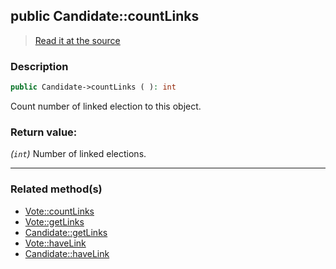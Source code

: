 ## public Candidate::countLinks

> [Read it at the source](https://github.com/julien-boudry/Condorcet/blob/master/src/Relations/Linkable.php#L45)

### Description    

```php
public Candidate->countLinks ( ): int
```

Count number of linked election to this object.
    

### Return value:   

*(`int`)* Number of linked elections.


---------------------------------------

### Related method(s)      

* [Vote::countLinks](/Docs/ApiReferences/Vote%20Class/public%20Vote--countLinks.md)    
* [Vote::getLinks](/Docs/ApiReferences/Vote%20Class/public%20Vote--getLinks.md)    
* [Candidate::getLinks](/Docs/ApiReferences/Candidate%20Class/public%20Candidate--getLinks.md)    
* [Vote::haveLink](/Docs/ApiReferences/Vote%20Class/public%20Vote--haveLink.md)    
* [Candidate::haveLink](/Docs/ApiReferences/Candidate%20Class/public%20Candidate--haveLink.md)    
